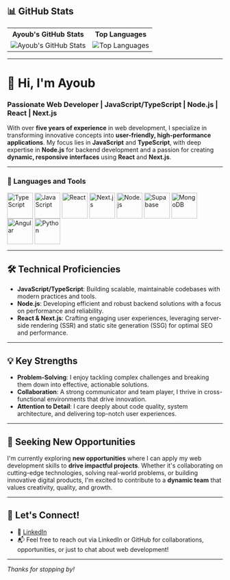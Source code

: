 ## 📊 GitHub Stats

<table>
  <tr>
    <th style="text-align:center">Ayoub's GitHub Stats</th>
    <th style="text-align:center">Top Languages</th>
  </tr>
  <tr>
    <td>
      <img src="https://github-stats-readme-beta.vercel.app/api?username=ayoubaloui94&show_icons=true&theme=github_dark&hide_border=true" alt="Ayoub's GitHub Stats" />
    </td>
    <td>
      <img src="https://github-stats-readme-beta.vercel.app/api/top-langs/?username=ayoubaloui94&layout=compact&theme=github_dark&hide_border=true" alt="Top Languages" />
    </td>
  </tr>
</table>

---

# 👋 Hi, I'm Ayoub

### Passionate Web Developer | JavaScript/TypeScript | Node.js | React | Next.js

With over **five years of experience** in web development, I specialize in transforming innovative concepts into **user-friendly, high-performance applications**. My focus lies in **JavaScript** and **TypeScript**, with deep expertise in **Node.js** for backend development and a passion for creating **dynamic, responsive interfaces** using **React** and **Next.js**.

---

### 🧰 Languages and Tools

<img align="center" alt="TypeScript" width="60px" src="https://cdn.jsdelivr.net/gh/devicons/devicon/icons/typescript/typescript-plain.svg" />
<img align="center" alt="JavaScript" width="60px" src="https://cdn.jsdelivr.net/gh/devicons/devicon/icons/javascript/javascript-plain.svg" />
<img align="center" alt="React" width="60px" src="https://cdn.jsdelivr.net/gh/devicons/devicon/icons/react/react-original.svg" />
<img align="center" alt="Next.js" width="60px"  src="https://cdn.jsdelivr.net/gh/devicons/devicon/icons/nextjs/nextjs-original.svg" />
<img align="center" alt="Node.js" width="60px"  src="https://cdn.jsdelivr.net/gh/devicons/devicon/icons/nodejs/nodejs-original.svg" />
<img align="center" alt="Supabase" width="60px" src="https://cdn.jsdelivr.net/gh/devicons/devicon/icons/supabase/supabase-original.svg" />
<img align="center" alt="MongoDB" width="60px" src="https://cdn.jsdelivr.net/gh/devicons/devicon/icons/mongodb/mongodb-original.svg" />
<img align="center" alt="Angular" width="60px" src="https://cdn.jsdelivr.net/gh/devicons/devicon/icons/angularjs/angularjs-plain.svg" />
<img align="center" alt="Python" width="60px" src="https://cdn.jsdelivr.net/gh/devicons/devicon/icons/python/python-plain.svg" />

<br />


---

## 🛠️ Technical Proficiencies

- **JavaScript/TypeScript**: Building scalable, maintainable codebases with modern practices and tools.
- **Node.js**: Developing efficient and robust backend solutions with a focus on performance and reliability.
- **React & Next.js**: Crafting engaging user experiences, leveraging server-side rendering (SSR) and static site generation (SSG) for optimal SEO and performance.

---

## 💡 Key Strengths

- **Problem-Solving**: I enjoy tackling complex challenges and breaking them down into effective, actionable solutions.
- **Collaboration**: A strong communicator and team player, I thrive in cross-functional environments that drive innovation.
- **Attention to Detail**: I care deeply about code quality, system architecture, and delivering top-notch user experiences.

---

## 🚀 Seeking New Opportunities

I'm currently exploring **new opportunities** where I can apply my web development skills to **drive impactful projects**. Whether it's collaborating on cutting-edge technologies, solving real-world problems, or building innovative digital products, I'm excited to contribute to a **dynamic team** that values creativity, quality, and growth.

---

## 🤝 Let's Connect!

- 💼 [LinkedIn](https://www.linkedin.com/in/ayoub-aloui-3089b9298/)
- 📬 Feel free to reach out via LinkedIn or GitHub for collaborations, opportunities, or just to chat about web development!

---

_Thanks for stopping by!_
